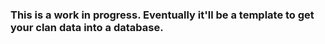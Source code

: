 ### This is a work in progress. Eventually it'll be a template to get your clan data into a database.

